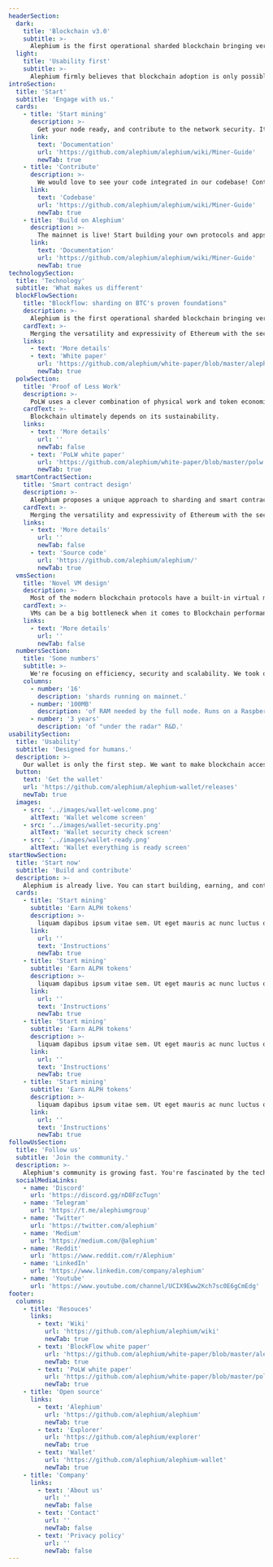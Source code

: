 ```yaml
---
headerSection:
  dark:
    title: 'Blockchain v3.0'
    subtitle: >-
      Alephium is the first operational sharded blockchain bringing versatility, scalability, and energy efficiency to Bitcoin's proven core technologies, while offering much better performances and secure P2P smart contracts.
  light:
    title: 'Usability first'
    subtitle: >-
      Alephium firmly believes that blockchain adoption is only possible if products are built with the user in mind. Your grandma should be able to interact with Alephium, without even knowing it.
introSection:
  title: 'Start'
  subtitle: 'Engage with us.'
  cards:
    - title: 'Start mining'
      description: >-
        Get your node ready, and contribute to the network security. It only takes a few minutes to start getting rewarded in ALPH tokens.
      link:
        text: 'Documentation'
        url: 'https://github.com/alephium/alephium/wiki/Miner-Guide'
        newTab: true
    - title: 'Contribute'
      description: >-
        We would love to see your code integrated in our codebase! Contribute, and receive some unique rewards.
      link:
        text: 'Codebase'
        url: 'https://github.com/alephium/alephium/wiki/Miner-Guide'
        newTab: true
    - title: 'Build on Alephium'
      description: >-
        The mainnet is live! Start building your own protocols and apps today!
      link:
        text: 'Documentation'
        url: 'https://github.com/alephium/alephium/wiki/Miner-Guide'
        newTab: true
technologySection:
  title: 'Technology'
  subtitle: 'What makes us different'
  blockFlowSection:
    title: "Blockflow: sharding on BTC's proven foundations"
    description: >-
      Alephium is the first operational sharded blockchain bringing versatility, scalability, and energy efficiency to Bitcoin's proven core technologies, while offering much better performances and secure P2P smart contracts.
    cardText: >-
      Merging the versatility and expressivity of Ethereum with the security of the Bitcoin technology stack.
    links:
      - text: 'More details'
      - text: 'White paper'
        url: 'https://github.com/alephium/white-paper/blob/master/alephium.pdf'
        newTab: true
  polwSection:
    title: 'Proof of Less Work'
    description: >-
      PoLW uses a clever combination of physical work and token economics to dynamically adjust the work required to mine new blocks, ensuring a reduced energy footprint compared to classic Nakamoto PoW mining.
    cardText: >-
      Blockchain ultimately depends on its sustainability.
    links:
      - text: 'More details'
        url: ''
        newTab: false
      - text: 'PoLW white paper'
        url: 'https://github.com/alephium/white-paper/blob/master/polw.pdf'
        newTab: true
  smartContractSection:
    title: 'Smart contract design'
    description: >-
      Alephium proposes a unique approach to sharding and smart contracts on the Bitcoin technology stack while tackling energy concerns with its Proof of Less Work algorithm.
    cardText: >-
      Merging the versatility and expressivity of Ethereum with the security of the Bitcoin technology stack.
    links:
      - text: 'More details'
        url: ''
        newTab: false
      - text: 'Source code'
        url: 'https://github.com/alephium/alephium/'
        newTab: true
  vmsSection:
    title: 'Novel VM design'
    description: >-
      Most of the modern blockchain protocols have a built-in virtual machine for general computing to implement useful and complicated decentralized applications. In Alephium, we shift from a code-centric approach to a data-centric approach and enable access and parse information from data payload of UTXOs. In this way, our script system will be as powerful as a general virtual machine.
    cardText: >-
      VMs can be a big bottleneck when it comes to Blockchain performances. Not on Alephium.
    links:
      - text: 'More details'
        url: ''
        newTab: false
  numbersSection:
    title: 'Some numbers'
    subtitle: >-
      We're focusing on efficiency, security and scalability. We took our time to make sure we transform theory to actual technologies.
    columns:
      - number: '16'
        description: 'shards running on mainnet.'
      - number: '100MB'
        description: 'of RAM needed by the full node. Runs on a Raspberry-PI.'
      - number: '3 years'
        description: 'of "under the radar" R&D.'
usabilitySection:
  title: 'Usability'
  subtitle: 'Designed for humans.'
  description: >-
    Our wallet is only the first step. We want to make blockchain accessible to anyone. Technology and complexity should be out of the way while remaining accessible.
  button:
    text: 'Get the wallet'
    url: 'https://github.com/alephium/alephium-wallet/releases'
    newTab: true
  images:
    - src: '../images/wallet-welcome.png'
      altText: 'Wallet welcome screen'
    - src: '../images/wallet-security.png'
      altText: 'Wallet security check screen'
    - src: '../images/wallet-ready.png'
      altText: 'Wallet everything is ready screen'
startNowSection:
  title: 'Start now'
  subtitle: 'Build and contribute'
  description: >-
    Alephium is already live. You can start building, earning, and contributing right now.
  cards:
    - title: 'Start mining'
      subtitle: 'Earn ALPH tokens'
      description: >-
        liquam dapibus ipsum vitae sem. Ut eget mauris ac nunc luctus ornare. Phasellus enim augue, rutrum tempus, blandit in, vehicula eu, neque. Sed consequat nunc. Proin metus. Duis at mi non tellus
      link:
        url: ''
        text: 'Instructions'
        newTab: true
    - title: 'Start mining'
      subtitle: 'Earn ALPH tokens'
      description: >-
        liquam dapibus ipsum vitae sem. Ut eget mauris ac nunc luctus ornare. Phasellus enim augue, rutrum tempus, blandit in, vehicula eu, neque. Sed consequat nunc. Proin metus. Duis at mi non tellus
      link:
        url: ''
        text: 'Instructions'
        newTab: true
    - title: 'Start mining'
      subtitle: 'Earn ALPH tokens'
      description: >-
        liquam dapibus ipsum vitae sem. Ut eget mauris ac nunc luctus ornare. Phasellus enim augue, rutrum tempus, blandit in, vehicula eu, neque. Sed consequat nunc. Proin metus. Duis at mi non tellus
      link:
        url: ''
        text: 'Instructions'
        newTab: true
    - title: 'Start mining'
      subtitle: 'Earn ALPH tokens'
      description: >-
        liquam dapibus ipsum vitae sem. Ut eget mauris ac nunc luctus ornare. Phasellus enim augue, rutrum tempus, blandit in, vehicula eu, neque. Sed consequat nunc. Proin metus. Duis at mi non tellus
      link:
        url: ''
        text: 'Instructions'
        newTab: true
followUsSection:
  title: 'Follow us'
  subtitle: 'Join the community.'
  description: >-
    Alephium's community is growing fast. You're fascinated by the technology, you want to know more or you want to build something cool with it? Come and join us!
  socialMediaLinks:
    - name: 'Discord'
      url: 'https://discord.gg/nD8FzcTugn'
    - name: 'Telegram'
      url: 'https://t.me/alephiumgroup'
    - name: 'Twitter'
      url: 'https://twitter.com/alephium'
    - name: 'Medium'
      url: 'https://medium.com/@alephium'
    - name: 'Reddit'
      url: 'https://www.reddit.com/r/Alephium'
    - name: 'LinkedIn'
      url: 'https://www.linkedin.com/company/alephium'
    - name: 'Youtube'
      url: 'https://www.youtube.com/channel/UCIX9Eww2Kch7sc0E6gCmEdg'
footer:
  columns:
    - title: 'Resouces'
      links:
        - text: 'Wiki'
          url: 'https://github.com/alephium/alephium/wiki'
          newTab: true
        - text: 'BlockFlow white paper'
          url: 'https://github.com/alephium/white-paper/blob/master/alephium.pdf'
          newTab: true
        - text: 'PoLW white paper'
          url: 'https://github.com/alephium/white-paper/blob/master/polw.pdf'
          newTab: true
    - title: 'Open source'
      links:
        - text: 'Alephium'
          url: 'https://github.com/alephium/alephium'
          newTab: true
        - text: 'Explorer'
          url: 'https://github.com/alephium/explorer'
          newTab: true
        - text: 'Wallet'
          url: 'https://github.com/alephium/alephium-wallet'
          newTab: true
    - title: 'Company'
      links:
        - text: 'About us'
          url: ''
          newTab: false
        - text: 'Contact'
          url: ''
          newTab: false
        - text: 'Privacy policy'
          url: ''
          newTab: false
---
```

